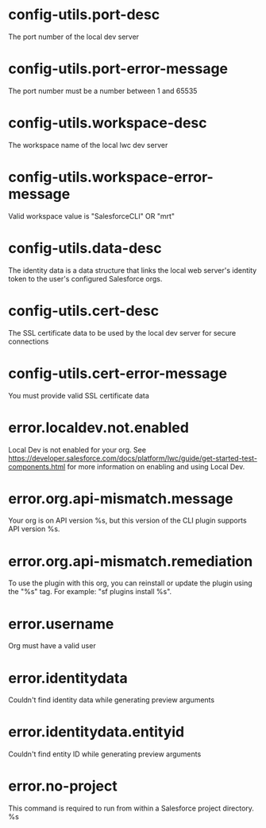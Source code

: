 # config-utils.port-desc

The port number of the local dev server

# config-utils.port-error-message

The port number must be a number between 1 and 65535

# config-utils.workspace-desc

The workspace name of the local lwc dev server

# config-utils.workspace-error-message

Valid workspace value is "SalesforceCLI" OR "mrt"

# config-utils.data-desc

The identity data is a data structure that links the local web server's identity token to the user's configured Salesforce orgs.

# config-utils.cert-desc

The SSL certificate data to be used by the local dev server for secure connections

# config-utils.cert-error-message

You must provide valid SSL certificate data

# error.localdev.not.enabled

Local Dev is not enabled for your org. See https://developer.salesforce.com/docs/platform/lwc/guide/get-started-test-components.html for more information on enabling and using Local Dev.

# error.org.api-mismatch.message

Your org is on API version %s, but this version of the CLI plugin supports API version %s.

# error.org.api-mismatch.remediation

To use the plugin with this org, you can reinstall or update the plugin using the "%s" tag. For example: "sf plugins install %s".

# error.username

Org must have a valid user

# error.identitydata

Couldn't find identity data while generating preview arguments

# error.identitydata.entityid

Couldn't find entity ID while generating preview arguments

# error.no-project

This command is required to run from within a Salesforce project directory. %s
